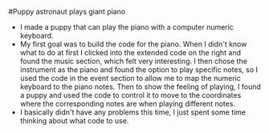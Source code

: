 #Puppy astronaut plays giant piano
- I made a puppy that can play the piano with a computer numeric keyboard.
- My first goal was to build the code for the piano. When I didn't know what to do at first I clicked into the extended code on the right and found the music section, which felt very interesting. I then chose the instrument as the piano and found the option to play specific notes, so I used the code in the event section to allow me to map the numeric keyboard to the piano notes. Then to show the feeling of playing, I found a puppy and used the code to control it to move to the coordinates where the corresponding notes are when playing different notes.
- I basically didn't have any problems this time, I just spent some time thinking about what code to use.
